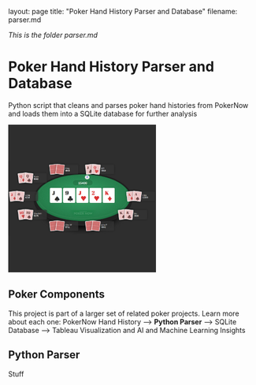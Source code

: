 layout: page
title: "Poker Hand History Parser and Database"
filename: parser.md

*This is the folder parser.md*

# Poker Hand History Parser and Database
Python script that cleans and parses poker hand histories from PokerNow and loads them into a SQLite database for further analysis

<img src="images/poker.png" alt="Poker screenshot" width="300" height="300">


## Poker Components

This project is part of a larger set of related poker projects. Learn more about each one:
PokerNow Hand History --> **Python Parser** --> SQLite Database --> Tableau Visualization and AI and Machine Learning Insights

## Python Parser

Stuff
